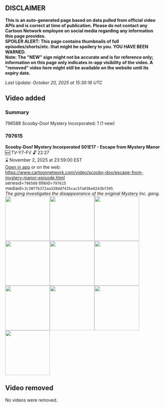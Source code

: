 ## DISCLAIMER
**This is an auto-generated page based on data pulled from official video APIs and is correct at time of publication. Please do not contact any Cartoon Network employee on social media regarding any information this page provides.**  
**SPOILER ALERT: This page contains thumbnails of full episodes/shorts/etc. that might be spoilery to you. YOU HAVE BEEN WARNED.**  
**Note: The "NEW" sign might not be accurate and is for reference only; information on this page only indicates in-app visibility of the video. A "removed" video here might still be available on the website until its expiry date.**  

_Last Update: October 20, 2025 at 15:30:16 UTC_
## Video added
### Summary
796588 Scooby-Doo! Mystery Incorporated: 1 (1 new)  
### 797615
**Scooby-Doo! Mystery Incorporated S01E17 - Escape from Mystery Manor**  
🆕 TV-Y7-FV 🔓 22:27  
⌛ November 2, 2025 at 23:59:00 EST  
[Open in app](https://cnvideo.sercomkc.org/redirector.html?type=cnapp&seriesid=10000000000&titleid=797615&mediaid=3c30f7b372aa320dd7435cac5fa036e8243bf395) or on the web: https://www.cartoonnetwork.com/video/scooby-doo/escape-from-mystery-manor-episode.html  
seriesid=`796588` titleid=`797615` mediaid=`3c30f7b372aa320dd7435cac5fa036e8243bf395`  
_The gang investigates the disappearance of the original Mystery Inc. gang._  
<a href="https://s3.amazonaws.com/cartoonorchestrator/797615_001_1280x720.jpg"><img src="https://s3.amazonaws.com/cartoonorchestrator/797615_001_640x360.jpg" height="144px" /></a><a href="https://s3.amazonaws.com/cartoonorchestrator/797615_002_1280x720.jpg"><img src="https://s3.amazonaws.com/cartoonorchestrator/797615_002_640x360.jpg" height="144px" /></a><a href="https://s3.amazonaws.com/cartoonorchestrator/797615_003_1280x720.jpg"><img src="https://s3.amazonaws.com/cartoonorchestrator/797615_003_640x360.jpg" height="144px" /></a><a href="https://s3.amazonaws.com/cartoonorchestrator/797615_004_1280x720.jpg"><img src="https://s3.amazonaws.com/cartoonorchestrator/797615_004_640x360.jpg" height="144px" /></a><a href="https://s3.amazonaws.com/cartoonorchestrator/797615_005_1280x720.jpg"><img src="https://s3.amazonaws.com/cartoonorchestrator/797615_005_640x360.jpg" height="144px" /></a><a href="https://s3.amazonaws.com/cartoonorchestrator/797615_006_1280x720.jpg"><img src="https://s3.amazonaws.com/cartoonorchestrator/797615_006_640x360.jpg" height="144px" /></a><a href="https://s3.amazonaws.com/cartoonorchestrator/797615_007_1280x720.jpg"><img src="https://s3.amazonaws.com/cartoonorchestrator/797615_007_640x360.jpg" height="144px" /></a><a href="https://s3.amazonaws.com/cartoonorchestrator/797615_008_1280x720.jpg"><img src="https://s3.amazonaws.com/cartoonorchestrator/797615_008_640x360.jpg" height="144px" /></a><a href="https://s3.amazonaws.com/cartoonorchestrator/797615_009_1280x720.jpg"><img src="https://s3.amazonaws.com/cartoonorchestrator/797615_009_640x360.jpg" height="144px" /></a><a href="https://s3.amazonaws.com/cartoonorchestrator/797615_010_1280x720.jpg"><img src="https://s3.amazonaws.com/cartoonorchestrator/797615_010_640x360.jpg" height="144px" /></a>
## Video removed
No videos were removed.  
